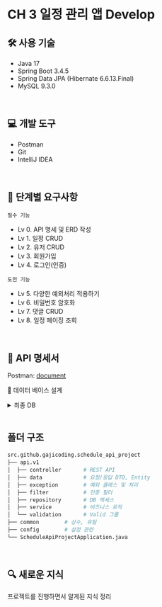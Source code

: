 # CH 3 일정 관리 앱 Develop

## 🛠 사용 기술
- Java 17
- Spring Boot 3.4.5
- Spring Data JPA (Hibernate 6.6.13.Final)
- MySQL 9.3.0
<br>

## 💻 개발 도구
- Postman
- Git
- IntelliJ IDEA
<br>

## 📝 단계별 요구사항
`필수 기능`
- Lv 0. API 명세 및 ERD 작성
- Lv 1. 일정 CRUD
- Lv 2. 유저 CRUD
- Lv 3. 회원가입
- Lv 4. 로그인(인증)

`도전 기능`
- Lv 5. 다양한 예외처리 적용하기
- Lv 6. 비밀번호 암호화
- Lv 7. 댓글 CRUD
- Lv 8. 일정 페이징 조회
<br>

## 📜 API 명세서
Postman: [document](https://documenter.getpostman.com/view/44635744/2sB2qaigm8)
<br>

🧮 데이터 베이스 설계
<details>
<summary>최종 DB</summary>

- 개념적 설계:
  - ![er](./images/er.png)
- 논리적 설계(ERD):
  - ![erd](./images/erd.png)
- 물리적 설계(SQL):
  - [schdule.sql](./schdule.sql)
  - ![erdE](./images/erdE.png)
</details>
<br>

## 폴더 구조
```bash
src.github.gajicoding.schedule_api_project
├── api.v1
│  ├── controller       # REST API
│  ├── data             # 요청/응답 DTO, Entity
│  ├── exception        # 예외 클래스 및 처리
│  ├── filter           # 인증 필터
│  ├── repository       # DB 액세스
│  ├── service          # 비즈니스 로직
│  └── validation       # Valid 그룹
├── common        # 상수, 유틸
├── config        # 설정 관련
└── ScheduleApiProjectApplication.java
```
<br>

## 🔍 새로운 지식
프로젝트를 진행하면서 알게된 지식 정리